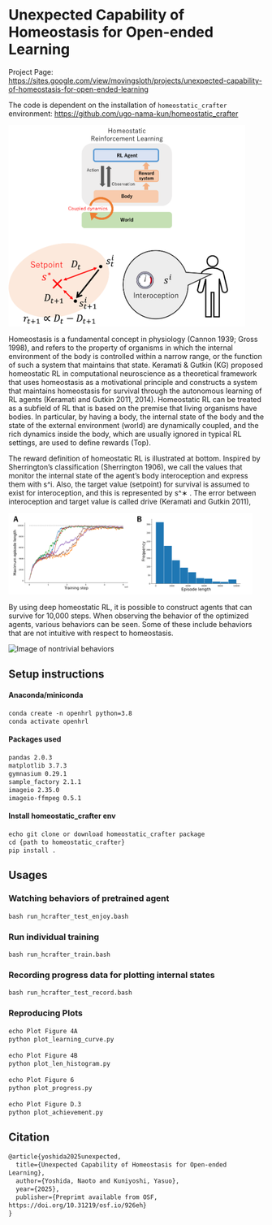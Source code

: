 # Unexpected Capability of Homeostasis for Open-ended Learning
Project Page: https://sites.google.com/view/movingsloth/projects/unexpected-capability-of-homeostasis-for-open-ended-learning

The code is dependent on the installation of ``homeostatic_crafter`` environment: https://github.com/ugo-nama-kun/homeostatic_crafter


<img src="images/hrl.png" alt="Image of homeostatic RL" width="466" height="396"/>

Homeostasis is a fundamental concept in physiology (Cannon 1939; Gross 1998), and refers to the property of organisms in which the internal environment of the body is controlled within a narrow range, or the function of such a
system that maintains that state. Keramati & Gutkin (KG) proposed homeostatic RL in computational neuroscience as a theoretical framework that uses homeostasis as a motivational principle and constructs a system that maintains
homeostasis for survival through the autonomous learning of RL agents (Keramati and Gutkin 2011, 2014).
Homeostatic RL can be treated as a subfield of RL that is based on the premise that living organisms have bodies.
In particular, by having a body, the internal state of the body and the state of the external environment (world) are dynamically coupled, and the rich dynamics inside the body, which
are usually ignored in typical RL settings, are used to define rewards (Top).

The reward definition of homeostatic RL is illustrated at bottom. Inspired by Sherrington’s classification (Sherrington 1906), we call the values that monitor the internal  state of the agent’s body interoception and express them
with s^i. Also, the target value (setpoint) for survival is assumed to exist for interoception, and this is represented by s^∗ . The error between interoception and target value is called drive (Keramati and Gutkin 2011),

<img src="images/performance.png" alt="Image of performances" width="480" height="160"/>

By using deep homeostatic RL, it is possible to construct agents that can survive for 10,000 steps. When observing the behavior of the optimized agents, various behaviors can be seen. Some of these include behaviors that are not intuitive with respect to homeostasis.

<img src="images/nontrivial_behaviors.png" alt="Image of nontrivial behaviors" width="323" height="363"/>

## Setup instructions
#### Anaconda/miniconda
```commandline
conda create -n openhrl python=3.8
conda activate openhrl
```
#### Packages used
```text
pandas 2.0.3
matplotlib 3.7.3
gymnasium 0.29.1
sample_factory 2.1.1
imageio 2.35.0
imageio-ffmpeg 0.5.1
```

#### Install homeostatic_crafter env
```commandline
echo git clone or download homeostatic_crafter package 
cd {path to homeostatic_crafter}
pip install . 
```
## Usages
### Watching behaviors of pretrained agent
```commandline
bash run_hcrafter_test_enjoy.bash
```

### Run individual training
```commandline
bash run_hcrafter_train.bash
```

### Recording progress data for plotting internal states
```commandline
bash run_hcrafter_test_record.bash
```

### Reproducing Plots
```commandline
echo Plot Figure 4A
python plot_learning_curve.py

echo Plot Figure 4B
python plot_len_histogram.py

echo Plot Figure 6
python plot_progress.py 

echo Plot Figure D.3
python plot_achievement.py 
```

## Citation
```text
@article{yoshida2025unexpected,
  title={Unexpected Capability of Homeostasis for Open-ended Learning},
  author={Yoshida, Naoto and Kuniyoshi, Yasuo},
  year={2025},
  publisher={Preprimt available from OSF, https://doi.org/10.31219/osf.io/926eh}
}
```

